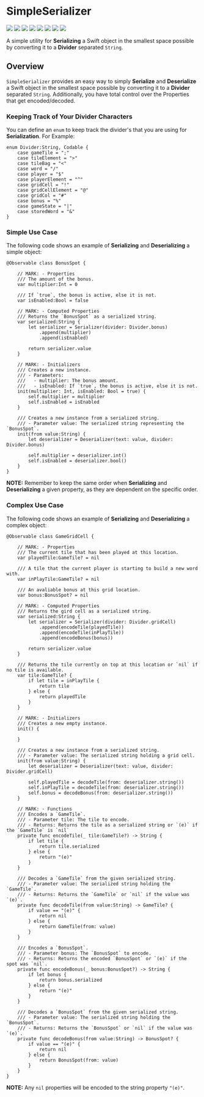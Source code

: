# SimpleSerializer

![](https://img.shields.io/badge/license-MIT-green) ![](https://img.shields.io/badge/maintained%3F-Yes-green) ![](https://img.shields.io/badge/swift-5.4-green) ![](https://img.shields.io/badge/iOS-13.0-red) ![](https://img.shields.io/badge/macOS-10.15-red) ![](https://img.shields.io/badge/tvOS-13.0-red) ![](https://img.shields.io/badge/watchOS-6.0-red) ![](https://img.shields.io/badge/release-v1.0.8-blue)

A simple utility for **Serializing** a Swift object in the smallest space possible by converting it to a **Divider** separated `String`.

## Overview

`SimpleSerializer` provides an easy way to simply **Serialize** and **Deserialize** a Swift object in the smallest space possible by converting it to a **Divider** separated `String`. Additionally, you have total control over the Properties that get encoded/decoded.

### Keeping Track of Your Divider Characters

You can define an `enum` to keep track the divider's that you are using for **Serialization**. For Example:

```
enum Divider:String, Codable {
    case gameTile = ";"
    case tileElement = ">"
    case tileBag = "<"
    case word = "/"
    case player = "$"
    case playerElement = "^"
    case gridCell = "!"
    case gridCellElement = "@"
    case gridCol = "#"
    case bonus = "%"
    case gameState = "|"
    case storedWord = "&"
}
```

### Simple Use Case

The following code shows an example of **Serializing** and **Deserializing** a simple object:

```
@Observable class BonusSpot {
    
    // MARK: - Properties
    /// The amount of the bonus.
    var multiplier:Int = 0
    
    /// If `true`, the bonus is active, else it is not.
    var isEnabled:Bool = false
    
    // MARK: - Computed Properties
    /// Returns the `BonusSpot` as a serialized string.
    var serialized:String {
        let serializer = Serializer(divider: Divider.bonus)
            .append(multiplier)
            .append(isEnabled)
        
        return serializer.value
    }
    
    // MARK: - Initializers
    /// Creates a new instance.
    /// - Parameters:
    ///   - multiplier: The bonus amount.
    ///   - isEnabled: If `true`, the bonus is active, else it is not.
    init(multiplier: Int, isEnabled: Bool = true) {
        self.multiplier = multiplier
        self.isEnabled = isEnabled
    }
    
    /// Creates a new instance from a serialized string.
    /// - Parameter value: The serialized string representing the `BonusSpot`.
    init(from value:String) {
        let deserializer = Deserializer(text: value, divider: Divider.bonus)
        
        self.multiplier = deserializer.int()
        self.isEnabled = deserializer.bool()
    }
}
```

**NOTE:** Remember to keep the same order when **Serializing** and **Deserializing** a given property, as they are dependent on the specific order.

### Complex Use Case

The following code shows an example of **Serializing** and **Deserializing** a complex object:

```
@Observable class GameGridCell {
    
    // MARK: - Properties
    /// The current tile that has been played at this location.
    var playedTile:GameTile? = nil
    
    /// A tile that the current player is starting to build a new word with.
    var inPlayTile:GameTile? = nil
    
    /// An avaliable bonus at this grid location.
    var bonus:BonusSpot? = nil
    
    // MARK: - Computed Properties
    /// Returns the gird cell as a serialized string.
    var serialized:String {
        let serializer = Serializer(divider: Divider.gridCell)
            .append(encodeTile(playedTile))
            .append(encodeTile(inPlayTile))
            .append(encodeBonus(bonus))
        
        return serializer.value
    }
    
    /// Returns the tile currently on top at this location or `nil` if no tile is available.
    var tile:GameTile? {
        if let tile = inPlayTile {
            return tile
        } else {
            return playedTile
        }
    }
    
    // MARK: - Initializers
    /// Creates a new empty instance.
    init() {
        
    }
    
    /// Creates a new instance from a serialized string.
    /// - Parameter value: The serialized string holding a grid cell.
    init(from value:String) {
        let deserializer = Deserializer(text: value, divider: Divider.gridCell)
        
        self.playedTile = decodeTile(from: deserializer.string())
        self.inPlayTile = decodeTile(from: deserializer.string())
        self.bonus = decodeBonus(from: deserializer.string())
    }
    
    // MARK: - Functions
    /// Encodes a `GameTile`.
    /// - Parameter tile: The tile to encode.
    /// - Returns: Returns the tile as a serialized string or `(e)` if the `GameTile` is `nil`
    private func encodeTile(_ tile:GameTile?) -> String {
        if let tile {
            return tile.serialized
        } else {
            return "(e)"
        }
    }
    
    /// Decodes a `GameTile` from the given serialized string.
    /// - Parameter value: The serialized string holding the `GameTile`.
    /// - Returns: Returns the `GameTile` or `nil` if the value was `(e)`.
    private func decodeTile(from value:String) -> GameTile? {
        if value == "(e)" {
            return nil
        } else {
            return GameTile(from: value)
        }
    }
    
    /// Encodes a `BonusSpot`.
    /// - Parameter bonus: The `BonusSpot` to encode.
    /// - Returns: Returns the encoded `BonusSpot` or `(e)` if the spot was `nil`.
    private func encodeBonus(_ bonus:BonusSpot?) -> String {
        if let bonus {
            return bonus.serialized
        } else {
            return "(e)"
        }
    }
    
    /// Decodes a `BonusSpot` from the given serialized string.
    /// - Parameter value: The serialized string holding the `BonusSpot`.
    /// - Returns: Returns the `BonusSpot` or `nil` if the value was `(e)`.
    private func decodeBonus(from value:String) -> BonusSpot? {
        if value == "(e)" {
            return nil
        } else {
            return BonusSpot(from: value)
        }
    }
}
```

**NOTE:** Any `nil` properties will be encoded to the string property `"(e)"`.


